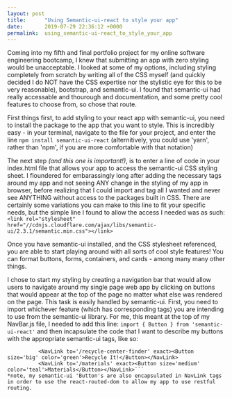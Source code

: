 ```yaml
---
layout: post
title:      "Using Semantic-ui-react to style your app"
date:       2019-07-29 22:36:12 +0000
permalink:  using_semantic-ui-react_to_style_your_app
---
```



Coming into my fifth and final portfolio project for my online software engineering bootcamp, I knew that submitting an app with zero styling would be unacceptable. I looked at some of my options, including styling completely from scratch by writing all of the CSS myself (and quickly decided I do NOT have the CSS expertise nor the stylistic eye for this to be very reasonable), bootstrap, and semantic-ui. I found that semantic-ui had really accessable and thourough and documentation, and some pretty cool features to choose from, so chose that route. 

First things first, to add styling to your react app with semantic-ui, you need to install the package to the app that you want to style. This is incredibly easy - in your terminal, navigate to the file for your project, and enter the line 
```npm install semantic-ui-react```
(alternitively, you could use 'yarn', rather than 'npm', if you are more comfortable with that notation)

The next step *(and this one is important!)*, is to enter a line of code in your index.html file that allows your app to access the semantic-ui CSS styling sheet. I floundered for embarassingly long after adding the necessary tags around my app and not seeing ANY change in the styling of my app in browser, before realizing that I could import and tag all I wanted and never see ANYTHING without access to the packages built in CSS. There are certainly some variations you can make to this line to fit your specific needs, but the simple line I found to allow the access I needed was as such: 
```    <link rel="stylesheet" href="//cdnjs.cloudflare.com/ajax/libs/semantic-ui/2.3.1/semantic.min.css"></link> ```

Once you have semantic-ui installed, and the CSS stylesheet referenced, you are able to start playing around with all sorts of cool style features! You can format buttons, forms, containers, and cards - among many many other things. 

I chose to start my styling by creating a navigation bar that would allow users to navigate around my single page web app by clicking on buttons that would appear at the top of the page no matter what else was rendered on the page.  This task is easily handled by semantic-ui. First, you need to import whichever feature (which has corresponding tags) you are intending to use from the semantic-ui library. For me, this meant at the top of my NavBar.js file, I needed to add this line: 
```import { Button } from 'semantic-ui-react'```
and then incapsulate the code that I want to describe my buttons with the appropriate semantic-ui tags, like so: 
```          <NavLink to='/' exact><Button size='medium' color='olive'>Home</Button></NavLink>
          <NavLink to='/recycle-center-finder' exact><Button size='big' color='green'>Recycle It!</Button></NavLink>
          <NavLink to='/materials' exact><Button size='medium' color='teal'>Materials</Button></NavLink>```
*note, my semantic-ui 'Button's are also encapsulated in NavLink tags in order to use the react-routed-dom to allow my app to use restful routing.






